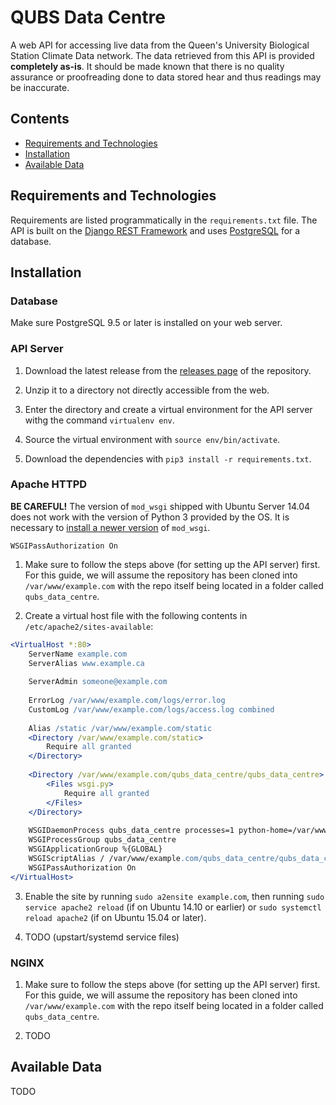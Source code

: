 # QUBS Data Centre

A web API for accessing live data from the Queen's University Biological Station Climate Data network. The data
retrieved from this API is provided **completely as-is**. It should be made known that there is no quality assurance
or proofreading done to data stored hear and thus readings may be inaccurate.

## Contents

* [Requirements and Technologies](#requirements-and-technologies)
* [Installation](#installation)
* [Available Data](#available-data)

## Requirements and Technologies

Requirements are listed programmatically in the `requirements.txt` file. The API is built on the
[Django REST Framework](http://www.django-rest-framework.org/) and uses [PostgreSQL](https://www.postgresql.org/) for
a database.

## Installation

### Database

Make sure PostgreSQL 9.5 or later is installed on your web server.

### API Server

1. Download the latest release from the [releases page](https://github.com/qubs/climate-data-api/releases) of the
repository.

2. Unzip it to a directory not directly accessible from the web.

3. Enter the directory and create a virtual environment for the API server withg the command `virtualenv env`.

4. Source the virtual environment with `source env/bin/activate`.

5. Download the dependencies with `pip3 install -r requirements.txt`.

### Apache HTTPD

**BE CAREFUL!** The version of `mod_wsgi` shipped with Ubuntu Server 14.04 does not work with the version of Python 3
provided by the OS. It is necessary to [install a newer version](http://askubuntu.com/questions/569550/assertionerror-using-apache2-and-libapache2-mod-wsgi-py3-on-ubuntu-14-04-python/569551#569551)
of `mod_wsgi`.

`WSGIPassAuthorization On`

1. Make sure to follow the steps above (for setting up the API server) first. For this guide, we will assume the
repository has been cloned into `/var/www/example.com` with the repo itself being located in a folder called
`qubs_data_centre`.

2. Create a virtual host file with the following contents in `/etc/apache2/sites-available`:

```apache
<VirtualHost *:80>
    ServerName example.com
    ServerAlias www.example.ca
    
    ServerAdmin someone@example.com
    
    ErrorLog /var/www/example.com/logs/error.log
    CustomLog /var/www/example.com/logs/access.log combined
    
    Alias /static /var/www/example.com/static
    <Directory /var/www/example.com/static>
        Require all granted
    </Directory>
    
    <Directory /var/www/example.com/qubs_data_centre/qubs_data_centre>
        <Files wsgi.py>
            Require all granted
        </Files>
    </Directory>
    
    WSGIDaemonProcess qubs_data_centre processes=1 python-home=/var/www/example.com/qubs_data_centre/env python-path=/var/www/example.com/qubs_data_centre display-name=%{GROUP}
    WSGIProcessGroup qubs_data_centre
    WSGIApplicationGroup %{GLOBAL}
    WSGIScriptAlias / /var/www/example.com/qubs_data_centre/qubs_data_centre/wsgi.py
    WSGIPassAuthorization On
</VirtualHost>
```

3. Enable the site by running `sudo a2ensite example.com`, then running `sudo service apache2 reload`
(if on Ubuntu 14.10 or earlier) or `sudo systemctl reload apache2` (if on Ubuntu 15.04 or later).

4. TODO (upstart/systemd service files)


### NGINX

1. Make sure to follow the steps above (for setting up the API server) first. For this guide, we will assume the
repository has been cloned into `/var/www/example.com` with the repo itself being located in a folder called
`qubs_data_centre`.

2. TODO

## Available Data

TODO
